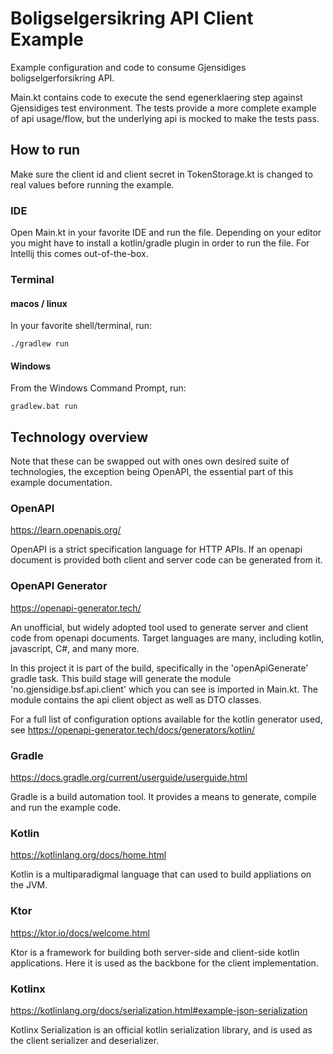 # Boligselgersikring API Client Example

Example configuration and code to consume Gjensidiges boligselgerforsikring API.

Main.kt contains code to execute the send egenerklaering step against Gjensidiges test environment.
The tests provide a more complete example of api usage/flow, but the underlying api is mocked to make the tests pass.

## How to run

Make sure the client id and client secret in TokenStorage.kt is changed to real values before running the example.

### IDE

Open Main.kt in your favorite IDE and run the file. Depending on your editor you might have to install a kotlin/gradle
plugin in order to run the file. For Intellij this comes out-of-the-box.

### Terminal
#### macos / linux

In your favorite shell/terminal, run:

```shell
./gradlew run
```

#### Windows

From the Windows Command Prompt, run:

```shell
gradlew.bat run
```

## Technology overview

Note that these can be swapped out with ones own desired suite of technologies, the exception being OpenAPI, the 
essential part of this example documentation.

### OpenAPI

<https://learn.openapis.org/>

OpenAPI is a strict specification language for HTTP APIs. If an openapi document is provided both client and server
code can be generated from it.

### OpenAPI Generator

<https://openapi-generator.tech/>

An unofficial, but widely adopted tool used to generate server and client code from openapi documents. Target languages
are many, including kotlin, javascript, C#, and many more.

In this project it is part of the build, specifically in the 'openApiGenerate' gradle task. This build stage will
generate the module 'no.gjensidige.bsf.api.client' which you can see is imported in Main.kt. The module contains the
api client object as well as DTO classes.

For a full list of configuration options available for the kotlin generator used, see
https://openapi-generator.tech/docs/generators/kotlin/

### Gradle

<https://docs.gradle.org/current/userguide/userguide.html>

Gradle is a build automation tool. It provides a means to generate, compile and run the example code.

### Kotlin

<https://kotlinlang.org/docs/home.html>

Kotlin is a multiparadigmal language that can used to build appliations on the JVM.

### Ktor

<https://ktor.io/docs/welcome.html>

Ktor is a framework for building both server-side and client-side kotlin applications. Here it is used as the backbone
for the client implementation.

### Kotlinx

<https://kotlinlang.org/docs/serialization.html#example-json-serialization>

Kotlinx Serialization is an official kotlin serialization library, and is used as the client serializer and deserializer.
